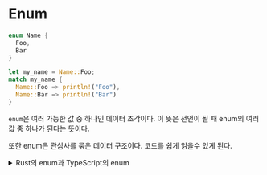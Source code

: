 # Enum

```rs
enum Name {
  Foo,
  Bar
}

let my_name = Name::Foo;
match my_name {
  Name::Foo => println!("Foo"),
  Name::Bar => println!("Bar")
}
```

`enum`은 여러 가능한 값 중 하나인 데이터 조각이다. 이 뜻은 선언이 될 때 enum의 여러 값 중 하나가 된다는 뜻이다.

또한 enum은 관심사를 묶은 데이터 구조이다. 코드를 쉽게 읽을수 있게 된다.

<details>
  <summary>Rust의 enum과 TypeScript의 enum</summary>
  
```rs
// test.rs
enum Test {
  A, // 0
  B  // 1
}
let test = Test::A;
match test {
  Test::A => println!("A"),
  Test::B => println!("B"),
  0 => println!("0") // Mismatched type exception.
}
// 'A'
```

위의 코드에서 위화감을 느낀다면 타입스크립트와 같은 "구조적 타입 시스템"에 익숙한 개발자이다.

```ts
// test.ts
enum Test {
  A, // 0
}
const a = Test.A;
if (a === 0) console.log(0);
if (a === Test.A) console.log("A");
// 0, "A"
```

타입스트립트는 덕타입(\*1) 위의 구조적 타입 시스템이기 때문에 `Test.A`의 값 `0`이 될수만 있다면 비교 변수가 어떠한 형태든 신경쓰지 않는다. 따라서 `a === 0`이든 `a === Test.A`이든 상관하지 않고 통과된다.

> \*1: 어떤 새가 오리처럼 운다면 나는 그 새를 오리라고 하겠다.

하지만 러스트는 "명목적 타입 시스템" 언어이기 때문에 그 값 `0`이 중요한게 아닌 `Test::A`라는 형태 자체가 중요하다. 따라서 `a == 0`은 타입이 전혀 다르기 때문에 비교 대상이 될 수 없다. 오직 `a == Test::A`로 비교해야만 한다.

- [구조적 타입 시스템이 더 궁금하다면?](https://1ilsang.dev/posts/book/woowa-type#%ED%83%80-%EC%96%B8%EC%96%B4%EC%9D%98-%ED%83%80%EC%9E%85-%EC%8B%9C%EC%8A%A4%ED%85%9C%EA%B3%BC-%EB%B9%84%EA%B5%90)

</details>
